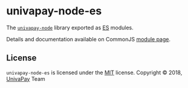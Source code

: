 [univapay-url]: https://univapay.com/
[package-url]: https://npmjs.com/package/univapay-node
[es-url]: http://www.ecma-international.org/ecma-262/6.0/
[license-url]: https://github.com/univapay/univapay-node/blob/master/LICENSE

univapay-node-es
=============

The [`univapay-node`][package-url] library exported as [ES][es-url] modules.

Details and documentation available on CommonJS [module page][package-url].

License
-------

`univapay-node-es` is licensed under the [MIT][license-url] license.
Copyright &copy; 2018, [UnivaPay][univapay-url] Team
